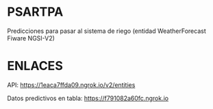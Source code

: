 # PSARTPA

Predicciones para pasar al sistema de riego (entidad WeatherForecast Fiware NGSI-V2)

# ENLACES

API: https://1eaca7ffda09.ngrok.io/v2/entities

Datos predictivos en tabla: https://f791082a60fc.ngrok.io


